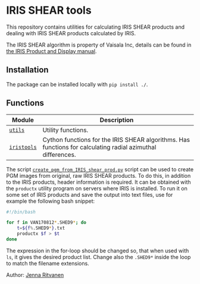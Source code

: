 # IRIS SHEAR tools

This repository contains utilities for calculating IRIS SHEAR products and
dealing with IRIS SHEAR products calculated by IRIS.

The IRIS SHEAR algorithm is property of Vaisala Inc, details can be found in [the IRIS Product and Display manual](ftp://ftp.sigmet.com/outgoing/manuals/IRIS_Product_and_Display_Manuals.pdf).

## Installation

The package can be installed locally with `pip install ./`.


## Functions

Module                       | Description
-----------------------------| ------------------------------------------------
[`utils`](utils.py)       | Utility functions.
[`iristools`](iris.pyx) | Cython functions for the IRIS SHEAR algorithms. Has functions for calculating radial azimuthal differences.


The script [`create_pgm_from_IRIS_shear_prod.py`](create_pgm_from_IRIS_shear_prod.py) script can be used to create PGM images from original, raw IRIS SHEAR products.
To do this, in addition to the IRIS products, header information is required.
It can be obtained with the `productx` utility program on servers where IRIS is installed. To run it on some set of IRIS products and save the output into text files, use for example the following bash snippet:

```bash
#!/bin/bash

for f in VAN170812*.SHED9*; do
	t=${f%.SHED9*}.txt
	productx $f > $t
done
```

The expression in the for-loop should be changed so, that when used with `ls`, it gives the desired product list. Change also the `.SHED9*` inside the loop to match the filename extensions.


Author: [Jenna Ritvanen](mailto:jenna.ritvanen@fmi.fi)
